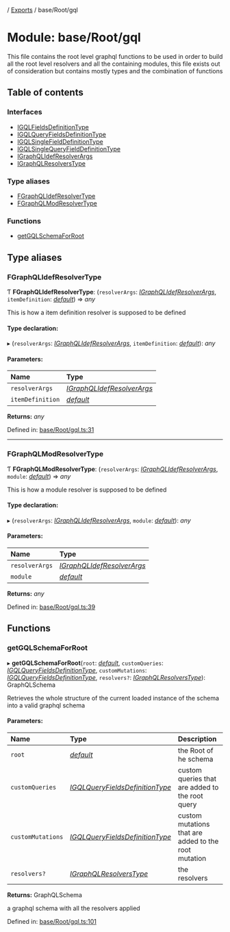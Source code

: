 [](../README.md) / [Exports](../modules.md) / base/Root/gql

# Module: base/Root/gql

This file contains the root level graphql functions to be used in order to
build all the root level resolvers and all the containing modules, this file
exists out of consideration but contains mostly types and the combination
of functions

## Table of contents

### Interfaces

- [IGQLFieldsDefinitionType](../interfaces/base_root_gql.igqlfieldsdefinitiontype.md)
- [IGQLQueryFieldsDefinitionType](../interfaces/base_root_gql.igqlqueryfieldsdefinitiontype.md)
- [IGQLSingleFieldDefinitionType](../interfaces/base_root_gql.igqlsinglefielddefinitiontype.md)
- [IGQLSingleQueryFieldDefinitionType](../interfaces/base_root_gql.igqlsinglequeryfielddefinitiontype.md)
- [IGraphQLIdefResolverArgs](../interfaces/base_root_gql.igraphqlidefresolverargs.md)
- [IGraphQLResolversType](../interfaces/base_root_gql.igraphqlresolverstype.md)

### Type aliases

- [FGraphQLIdefResolverType](base_root_gql.md#fgraphqlidefresolvertype)
- [FGraphQLModResolverType](base_root_gql.md#fgraphqlmodresolvertype)

### Functions

- [getGQLSchemaForRoot](base_root_gql.md#getgqlschemaforroot)

## Type aliases

### FGraphQLIdefResolverType

Ƭ **FGraphQLIdefResolverType**: (`resolverArgs`: [*IGraphQLIdefResolverArgs*](../interfaces/base_root_gql.igraphqlidefresolverargs.md), `itemDefinition`: [*default*](../classes/base_root_module_itemdefinition.default.md)) => *any*

This is how a item definition resolver is supposed to
be defined

#### Type declaration:

▸ (`resolverArgs`: [*IGraphQLIdefResolverArgs*](../interfaces/base_root_gql.igraphqlidefresolverargs.md), `itemDefinition`: [*default*](../classes/base_root_module_itemdefinition.default.md)): *any*

#### Parameters:

Name | Type |
:------ | :------ |
`resolverArgs` | [*IGraphQLIdefResolverArgs*](../interfaces/base_root_gql.igraphqlidefresolverargs.md) |
`itemDefinition` | [*default*](../classes/base_root_module_itemdefinition.default.md) |

**Returns:** *any*

Defined in: [base/Root/gql.ts:31](https://github.com/onzag/itemize/blob/11a98dec/base/Root/gql.ts#L31)

___

### FGraphQLModResolverType

Ƭ **FGraphQLModResolverType**: (`resolverArgs`: [*IGraphQLIdefResolverArgs*](../interfaces/base_root_gql.igraphqlidefresolverargs.md), `module`: [*default*](../classes/base_root_module.default.md)) => *any*

This is how a module resolver is supposed to be defined

#### Type declaration:

▸ (`resolverArgs`: [*IGraphQLIdefResolverArgs*](../interfaces/base_root_gql.igraphqlidefresolverargs.md), `module`: [*default*](../classes/base_root_module.default.md)): *any*

#### Parameters:

Name | Type |
:------ | :------ |
`resolverArgs` | [*IGraphQLIdefResolverArgs*](../interfaces/base_root_gql.igraphqlidefresolverargs.md) |
`module` | [*default*](../classes/base_root_module.default.md) |

**Returns:** *any*

Defined in: [base/Root/gql.ts:39](https://github.com/onzag/itemize/blob/11a98dec/base/Root/gql.ts#L39)

## Functions

### getGQLSchemaForRoot

▸ **getGQLSchemaForRoot**(`root`: [*default*](../classes/base_root.default.md), `customQueries`: [*IGQLQueryFieldsDefinitionType*](../interfaces/base_root_gql.igqlqueryfieldsdefinitiontype.md), `customMutations`: [*IGQLQueryFieldsDefinitionType*](../interfaces/base_root_gql.igqlqueryfieldsdefinitiontype.md), `resolvers?`: [*IGraphQLResolversType*](../interfaces/base_root_gql.igraphqlresolverstype.md)): GraphQLSchema

Retrieves the whole structure of the current loaded instance
of the schema into a valid graphql schema

#### Parameters:

Name | Type | Description |
:------ | :------ | :------ |
`root` | [*default*](../classes/base_root.default.md) | the Root of he schema   |
`customQueries` | [*IGQLQueryFieldsDefinitionType*](../interfaces/base_root_gql.igqlqueryfieldsdefinitiontype.md) | custom queries that are added to the root query   |
`customMutations` | [*IGQLQueryFieldsDefinitionType*](../interfaces/base_root_gql.igqlqueryfieldsdefinitiontype.md) | custom mutations that are added to the root mutation   |
`resolvers?` | [*IGraphQLResolversType*](../interfaces/base_root_gql.igraphqlresolverstype.md) | the resolvers   |

**Returns:** GraphQLSchema

a graphql schema with all the resolvers applied

Defined in: [base/Root/gql.ts:101](https://github.com/onzag/itemize/blob/11a98dec/base/Root/gql.ts#L101)
